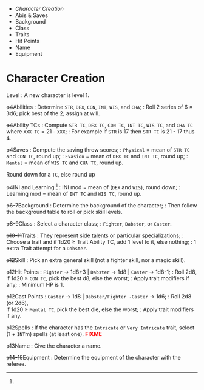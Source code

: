 
<!-- .margin.compass -->
* _Character Creation_
* Abis & Saves
* Background
* Class
* Traits
* Hit Points
* Name
* Equipment


# Character Creation

Level
: A new character is level 1.

~~p4~~Abilities
: Determine `STR`, `DEX`, `CON`, `INT`, `WIS`, and `CHA`;
: Roll 2 series of 6 × 3d6; pick best of the 2; assign at will.

~~p4~~Ability TCs
: Compute `STR TC`, `DEX TC`, `CON TC`, `INT TC`, `WIS TC`, and `CHA TC` where `XXX TC` = 21 - `XXX`;
: For example if `STR` is 17 then `STR TC` is 21 - 17 thus 4.

~~p4~~Saves
: Compute the saving throw scores;
: `Physical` = mean of `STR TC` and `CON TC`, round up;
: `Evasion` = mean of `DEX TC` and `INT TC`, round up;
: `Mental` = mean of `WIS TC` and `CHA TC`, round up.

[^1]:
  Round down for a `TC`, else round up

~~p4~~INI and Learning [^1]
: INI mod = mean of (`DEX` and `WIS`), round down;
: Learning mod = mean of `INT TC` and `WIS TC`, round up.

~~p6-7~~Background
: Determine the background of the character;
: Then follow the background table to roll or pick skill levels.

~~p8-9~~Class
: Select a character class;
: `Fighter`, `Dabster`, or `Caster`.

~~p10-11~~Traits
: They represent side talents or particular specializations;
: Choose a trait and if 1d20 ≥ Trait Ability TC, add 1 level to it, else nothing;
: 1 extra Trait attempt for a `Dabster`.

~~p12~~Skill
: Pick an extra general skill (not a fighter skill, nor a magic skill).

~~p12~~Hit Points
: `Fighter` → 1d8+3 | `Dabster` → 1d8 | `Caster` → 1d8-1;
: Roll 2d8, if 1d20  ≥ `CON TC`, pick the best d8, else the worst;
: Apply trait modifiers if any;
: Minimum HP is 1.

~~p12~~Cast Points
: `Caster` → 1d8 | `Dabster/Fighter -Caster` → 1d6;
: Roll 2d8 (or 2d6),<br/>if 1d20 ≥ `Mental TC`, pick the best die, else the worst;
: Apply trait modifiers if any.

~~p12~~Spells
: If the character has the `Intricate` or `Very Intricate` trait, select (1 + `INT`m) spells (at least one). **<span style="color: red;">FIXME</span>**

~~p13~~Name
: Give the character a name.

~~p14-15~~Equipment
: Determine the equipment of the character with the referee.

